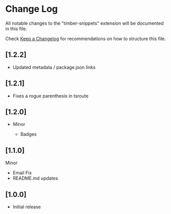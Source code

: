 # Change Log

All notable changes to the "timber-snippets" extension will be documented in this file.

Check [Keep a Changelog](http://keepachangelog.com/) for recommendations on how to structure this file.

## [1.2.2]

- Updated metadata / package.json links

## [1.2.1]
- Fixes a rogue parenthesis in tsroute

## [1.2.0]

- Minor 

  - Badges

## [1.1.0]

Minor

  - Email Fix
  - README.md updates

## [1.0.0]

- Initial release
